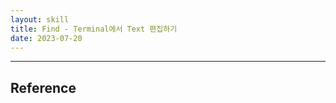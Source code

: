 ```yaml
---
layout: skill
title: Find - Terminal에서 Text 편집하기
date: 2023-07-20
---
```





---




## Reference


